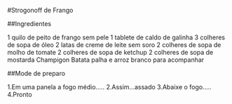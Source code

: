 #Strogonoff de Frango

##Ingredientes

1 quilo de peito de frango sem pele
1 tablete de caldo de galinha
3 colheres de sopa de óleo
2 latas de creme de leite sem soro
2 colheres de sopa de molho de tomate
2 colheres de sopa de ketchup
2 colheres de sopa de mostarda
Champigon
Batata palha e arroz branco para acompanhar

##Mode de preparo

1.Em uma panela a fogo médio.....
2.Assim...assado
3.Abaixe o fogo.....
4.Pronto 

